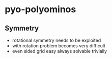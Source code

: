 # pyo-polyominos

## Symmetry
- rotational symmetry needs to be exploited
- with rotation problem becomes very difficult
- even sided grid easy always solvable trivially
